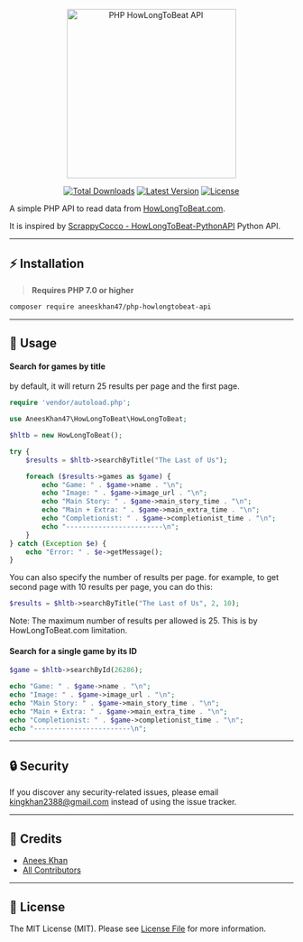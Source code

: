 <p align="center">
    <img src="https://banners.beyondco.de/HowLongToBeat%20PHP%20API.png?theme=light&packageManager=composer+require&packageName=aneeskhan47%2Fphp-howlongtobeat-api&pattern=architect&style=style_1&description=A+PHP+API+wrapper+for+HowLongToBeat.com&md=1&showWatermark=0&fontSize=100px&images=https%3A%2F%2Fwww.php.net%2Fimages%2Flogos%2Fnew-php-logo.svg" height="300" alt="PHP HowLongToBeat API">
    <p align="center">
        <a href="https://packagist.org/packages/aneeskhan47/php-howlongtobeat-api"><img alt="Total Downloads" src="https://img.shields.io/packagist/dt/aneeskhan47/php-howlongtobeat-api"></a>
        <a href="https://packagist.org/packages/aneeskhan47/php-howlongtobeat-api"><img alt="Latest Version" src="https://img.shields.io/packagist/v/aneeskhan47/php-howlongtobeat-api"></a>
        <a href="https://packagist.org/packages/aneeskhan47/php-howlongtobeat-api"><img alt="License" src="https://img.shields.io/packagist/l/aneeskhan47/php-howlongtobeat-api"></a>
    </p>
</p>

A simple PHP API to read data from [HowLongToBeat.com](https://howlongtobeat.com).

It is inspired by [ScrappyCocco - HowLongToBeat-PythonAPI](https://github.com/ScrappyCocco/HowLongToBeat-PythonAPI) Python API.

------

## ⚡️ Installation

> **Requires PHP 7.0 or higher**

```bash
composer require aneeskhan47/php-howlongtobeat-api
```

------

## 🚀 Usage

#### Search for games by title

by default, it will return 25 results per page and the first page.

```php
require 'vendor/autoload.php';

use AneesKhan47\HowLongToBeat\HowLongToBeat;

$hltb = new HowLongToBeat();

try {
    $results = $hltb->searchByTitle("The Last of Us");

    foreach ($results->games as $game) {
        echo "Game: " . $game->name . "\n";
        echo "Image: " . $game->image_url . "\n";
        echo "Main Story: " . $game->main_story_time . "\n";
        echo "Main + Extra: " . $game->main_extra_time . "\n";
        echo "Completionist: " . $game->completionist_time . "\n";
        echo "------------------------\n";
    }
} catch (Exception $e) {
    echo "Error: " . $e->getMessage();
}
```

You can also specify the number of results per page. for example, to get second page with 10 results per page, you can do this:

```php
$results = $hltb->searchByTitle("The Last of Us", 2, 10);
```

Note: The maximum number of results per allowed is 25. This is by HowLongToBeat.com limitation.

#### Search for a single game by its ID

```php
$game = $hltb->searchById(26286);

echo "Game: " . $game->name . "\n";
echo "Image: " . $game->image_url . "\n";
echo "Main Story: " . $game->main_story_time . "\n";
echo "Main + Extra: " . $game->main_extra_time . "\n";
echo "Completionist: " . $game->completionist_time . "\n";
echo "------------------------\n";
```

------

## 🔒 Security

If you discover any security-related issues, please email kingkhan2388@gmail.com instead of using the issue tracker.

------

## 🙌 Credits

- [Anees Khan](https://github.com/aneeskhan47)
- [All Contributors](../../contributors)

------

## 📜 License

The MIT License (MIT). Please see [License File](LICENSE.md) for more information.